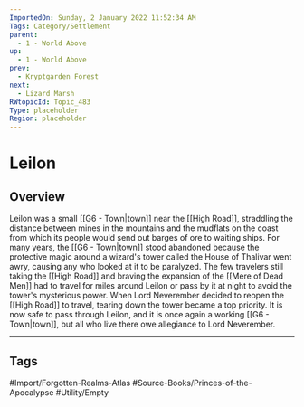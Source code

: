 ```yaml
---
ImportedOn: Sunday, 2 January 2022 11:52:34 AM
Tags: Category/Settlement
parent:
  - 1 - World Above
up:
  - 1 - World Above
prev:
  - Kryptgarden Forest
next:
  - Lizard Marsh
RWtopicId: Topic_483
Type: placeholder
Region: placeholder
---
```

# Leilon
## Overview
Leilon was a small [[G6 - Town|town]] near the [[High Road]], straddling the distance between mines in the mountains and the mudflats on the coast from which its people would send out barges of ore to waiting ships. For many years, the [[G6 - Town|town]] stood abandoned because the protective magic around a wizard's tower called the House of Thalivar went awry, causing any who looked at it to be paralyzed. The few travelers still taking the [[High Road]] and braving the expansion of the [[Mere of Dead Men]] had to travel for miles around Leilon or pass by it at night to avoid the tower's mysterious power. When Lord Neverember decided to reopen the [[High Road]] to travel, tearing down the tower became a top priority. It is now safe to pass through Leilon, and it is once again a working [[G6 - Town|town]], but all who live there owe allegiance to Lord Neverember.


---
## Tags
#Import/Forgotten-Realms-Atlas #Source-Books/Princes-of-the-Apocalypse #Utility/Empty

